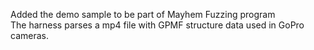 Added the demo sample to be part of Mayhem Fuzzing program</br>
The harness parses a mp4 file with GPMF structure data used in GoPro cameras.
